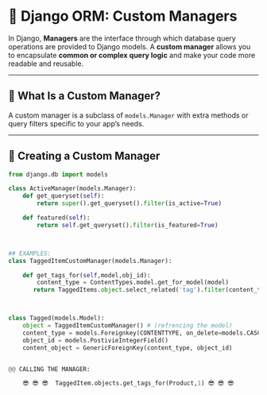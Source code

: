 # 🧰 Django ORM: Custom Managers

In Django, **Managers** are the interface through which database query operations are provided to Django models. A **custom manager** allows you to encapsulate **common or complex query logic** and make your code more readable and reusable.

---

## 🧠 What Is a Custom Manager?

A custom manager is a subclass of `models.Manager` with extra methods or query filters specific to your app’s needs.

---

## 🔧 Creating a Custom Manager

```python
from django.db import models

class ActiveManager(models.Manager):
    def get_queryset(self):
        return super().get_queryset().filter(is_active=True)

    def featured(self):
        return self.get_queryset().filter(is_featured=True)



## EXAMPLES:
class TaggedItemCustomManager(models.Manager):

    def get_tags_for(self,model,obj_id):
        content_type = ContentTypes.model.get_for_model(model)
       return TaggedItems.object.select_related('tag').filter(content_type = content_type, object_id = obj_id)



class Tagged(models.Model):
    object = TaggedItemCustomManager() # (refrencing the model)
    content_type = models.Foreignkey(CONTENTTYPE, on_delete=models.CASCADE) 
    object_id = models.PostivieIntegerField()
    content_object = GenericForeignKey(content_type, object_id)


@@ CALLING THE MANAGER:

    😎 😎 😎  TaggedItem.objects.get_tags_for(Product,1) 😎 😎 😎 

    